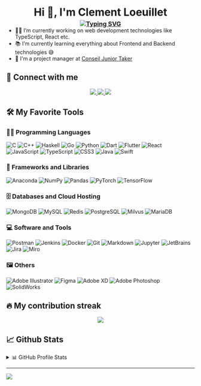 <h1 align="center">Hi 👋, I'm Clement Loeuillet</h1>

<a href="https://laybraid.fr">
    <h3 align="center" style="margin-top: -15px; margin-bottom: -15px">
        <img src="https://readme-typing-svg.demolab.com?font=Fira+Code&pause=1000&center=true&vCenter=true&width=435&lines=Project+Manager+Junior+Conseil+Taker;FullStack+Developper;UI%2FUX+Designer" alt="Typing SVG" />
    </h3>
</a>

- 👨‍💻 I’m currently working on web development technologies like TypeScript, React etc.
- 📚 I’m currently learning everything about Frontend and Backend technologies 😅
- 🧮 I'm a project manager at [Conseil Junior Taker](https://juniortaker.com)

## 🤝 Connect with me
<p align="center">
    <a href="https://www.linkedin.com/in/clement-loeuillet">
        <img src="https://img.shields.io/badge/LinkedIn-0077B5?style=for-the-badge&logo=linkedin&logoColor=white">
    </a>
    <a href="https://discord.gg/sGXUXtf6G9">
        <img src="https://img.shields.io/badge/Discord-7289DA?style=for-the-badge&logo=discord&logoColor=white">
    </a>
    <a href="mailto:contact@laybraid.fr">
        <img src="https://img.shields.io/badge/MAIL-4ea94b?style=for-the-badge&logo=mail.ru&logoColor=white">
    </a>
</p>

## 🛠️ My Favorite Tools

### 👨‍💻 Programming Languages

![C](https://img.shields.io/badge/C-00599C?style=for-the-badge&logo=c&logoColor=white)
![C++](https://img.shields.io/badge/c++-%2300599C.svg?style=for-the-badge&logo=c%2B%2B&logoColor=white)
![Haskell](https://img.shields.io/badge/haskell-%235D4F85.svg?style=for-the-badge&logo=haskell&logoColor=white)
![Go](https://img.shields.io/badge/go-%2300ADD8.svg?style=for-the-badge&logo=go&logoColor=white)
![Python](https://img.shields.io/badge/python-3670A0?style=for-the-badge&logo=python&logoColor=ffdd54)
![Dart](https://img.shields.io/badge/dart-%230175C2.svg?style=for-the-badge&logo=dart&logoColor=white)
![Flutter](https://img.shields.io/badge/Flutter-%2302569B.svg?style=for-the-badge&logo=Flutter&logoColor=white)
![React](https://img.shields.io/badge/React-darkcyan?logo=react&logoColor=white&style=for-the-badge)
![JavaScript](https://img.shields.io/badge/JavaScript-FF9A00?style=for-the-badge&logo=javascript&logoColor=white)
![TypeScript](https://img.shields.io/badge/TypeScript-4ea94b?style=for-the-badge&logo=TypeScript&logoColor=white)
![CSS3](https://img.shields.io/badge/css3-%231572B6.svg?style=for-the-badge&logo=css3&logoColor=white)
![Java](https://img.shields.io/badge/java-%23ED8B00.svg?style=for-the-badge&logo=java&logoColor=white)
![Swift](https://img.shields.io/badge/swift-F54A2A?style=for-the-badge&logo=swift&logoColor=white)

### 🧰 Frameworks and Libraries

![Anaconda](https://img.shields.io/badge/Anaconda-%2344A833.svg?style=for-the-badge&logo=anaconda&logoColor=white)
![NumPy](https://img.shields.io/badge/numpy-%23013243.svg?style=for-the-badge&logo=numpy&logoColor=white)
![Pandas](https://img.shields.io/badge/pandas-%23150458.svg?style=for-the-badge&logo=pandas&logoColor=white)
![PyTorch](https://img.shields.io/badge/PyTorch-%23EE4C2C.svg?style=for-the-badge&logo=PyTorch&logoColor=white)
![TensorFlow](https://img.shields.io/badge/TensorFlow-%23FF6F00.svg?style=for-the-badge&logo=TensorFlow&logoColor=white)

### 🗄️ Databases and Cloud Hosting

![MongoDB](https://img.shields.io/badge/MongoDB-%234ea94b.svg?style=for-the-badge&logo=mongodb&logoColor=white)
![MySQL](https://img.shields.io/badge/mysql-%2300ADD8.svg?style=for-the-badge&logo=mysql&logoColor=white)
![Redis](https://img.shields.io/badge/redis-%23DD0031.svg?style=for-the-badge&logo=redis&logoColor=white)
![PostgreSQL](https://img.shields.io/badge/postgresql-%23316192.svg?style=for-the-badge&logo=postgresql&logoColor=white)
![Milvus](https://img.shields.io/badge/Milvus-%2300ADD8.svg?style=for-the-badge&logo=milvus&logoColor=white)
![MariaDB](https://img.shields.io/badge/MariaDB-%2300ADD8.svg?style=for-the-badge&logo=mariadb&logoColor=white)

### 💻 Software and Tools

![Postman](https://img.shields.io/badge/Postman-FF6C37?style=for-the-badge&logo=postman&logoColor=white)
![Jenkins](https://img.shields.io/badge/Jenkins-blue?logo=jenkins&logoColor=white&style=for-the-badge)
![Docker](https://img.shields.io/badge/Docker-%230db7ed.svg?style=for-the-badge&logo=docker&logoColor=white)
![Git](https://img.shields.io/badge/git-%23F05033.svg?style=for-the-badge&logo=git&logoColor=white)
![Markdown](https://img.shields.io/badge/markdown-%23000000.svg?style=for-the-badge&logo=markdown&logoColor=white)
![Jupyter](https://img.shields.io/badge/Jupyter-F37626?style=for-the-badge&logo=Jupyter&logoColor=white)
![JetBrains](https://img.shields.io/badge/JetBrains-000000?style=for-the-badge&logo=jetbrains&logoColor=white)
![Jira](https://img.shields.io/badge/Jira-0052CC?style=for-the-badge&logo=jira&logoColor=white)
![Miro](https://img.shields.io/badge/Miro-yellow?style=for-the-badge&logo=miro&logoColor=white)

### 🖼 Others

![Adobe Illustrator](https://img.shields.io/badge/adobeillustrator-%23FF9A00.svg?style=for-the-badge&logo=adobeillustrator&logoColor=white)
![Figma](https://img.shields.io/badge/figma-%23F24E1E.svg?style=for-the-badge&logo=figma&logoColor=white)
![Adobe XD](https://img.shields.io/badge/Adobe%20XD-470137?style=for-the-badge&logo=Adobe%20XD&logoColor=#FF61F6)
![Adobe Photoshop](https://img.shields.io/badge/adobephotoshop-%2331A8FF.svg?style=for-the-badge&logo=adobephotoshop&logoColor=white)
![SolidWorks](https://img.shields.io/badge/SolidWorks-0076D6?style=for-the-badge&logo=solidworks&logoColor=white)

<!--
### 👨🏽‍💻 Workspace
<p>
    <img alt="Macbook Pro M1" src="https://img.shields.io/badge/Apple-MacBook_Pro_M1-999999?style=for-the-badge&logo=apple&logoColor=white">
    <img alt="Spotify" src="https://img.shields.io/badge/Spotify-1ED760?&style=for-the-badge&logo=spotify&logoColor=white">
</p>-->

## 🔥 My contribution streak

<p align="center">
  <a href="https://github.com/DenverCoder1/github-readme-streak-stats">
    <img src="https://github-readme-streak-stats.herokuapp.com/?user=LayBraid#version3"/>
  </a>
</p>

## 📈 Github Stats

<details>
  <summary>📊 GitHub Profile Stats</summary>
  <br/>
  <a href="https://github.com/anuraghazra/github-readme-stats"><img alt="LayBraid's Github Stats" src="https://github-readme-stats.vercel.app/api?username=LayBraid&show_icons=true&count_private=true&hide=" /></a>
</details>

---
[![](https://visitcount.itsvg.in/api?id=LayBraid&icon=5&color=0)](https://visitcount.itsvg.in)
